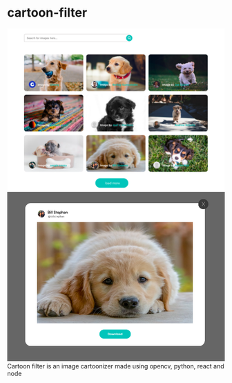 # cartoon-filter

![cartoon-filter](https://github.com/anandsimmy/pixart/blob/master/public/pixart.png?raw=true)
![cartoon-home](https://github.com/anandsimmy/pixart/blob/master/public/pixart2.png?raw=true)
Cartoon filter is an image cartoonizer made using opencv, python, react and node
